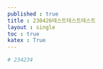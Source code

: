 ```yaml
---
published : true 
title : 230426테스트테스트테스트  
layout : single 
toc : true 
katex : True 
---
```

```python
# 234234
```


```python

```
